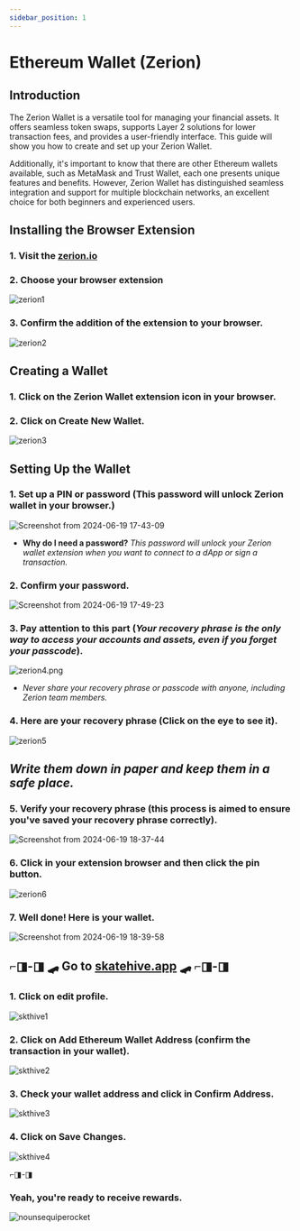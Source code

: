 ```yaml
---
sidebar_position: 1
---
```


 
# Ethereum Wallet (Zerion)

## Introduction
The Zerion Wallet is a versatile tool for managing your financial assets. It offers seamless token swaps, supports Layer 2 solutions for lower transaction fees, and provides a user-friendly interface. This guide will show you how to create and set up your Zerion Wallet.

Additionally, it's important to know that there are other Ethereum wallets available, such as MetaMask and Trust Wallet, each one presents unique features and benefits. However, Zerion Wallet has distinguished seamless integration and support for multiple blockchain networks, an excellent choice for both beginners and experienced users.


## Installing the Browser Extension
### 1. Visit the [zerion.io](https://zerion.io/download)
### 2. Choose your browser extension
![zerion1](https://hackmd.io/_uploads/BJEu_hgI0.png)

### 3. Confirm the addition of the extension to your browser.
![zerion2](https://hackmd.io/_uploads/B1p1Jpg80.png)


## Creating a Wallet
### 1. Click on the Zerion Wallet extension icon in your browser.
### 2. Click on **Create New Wallet**.
![zerion3](https://hackmd.io/_uploads/HJJ1bpgUR.png)
 

## Setting Up the Wallet
### 1. Set up a PIN or password (**This password will unlock Zerion wallet in your browser**.)
![Screenshot from 2024-06-19 17-43-09](https://hackmd.io/_uploads/Hy8bQplUC.png)
- **Why do I need a password?**
*This password will unlock your Zerion wallet extension when you want to connect to a dApp or sign a transaction.*
### 2. Confirm your password.
![Screenshot from 2024-06-19 17-49-23](https://hackmd.io/_uploads/Sk__Epx8R.png)
### 3. Pay attention to this part (*Your recovery phrase is the only way to access your accounts and assets, even if you forget your passcode*).
![zerion4.png](https://hackmd.io/_uploads/rJc9U6gLC.png)

- *Never share your recovery phrase or passcode with  anyone, including Zerion team members.*
### 4. Here are your recovery phrase (Click on the eye to see it).
![zerion5](https://hackmd.io/_uploads/HJuvhalL0.png)
##  *Write them down in paper and keep them in a safe place.*

### 5. Verify your recovery phrase (this process is aimed to ensure you've saved your recovery phrase correctly).
![Screenshot from 2024-06-19 18-37-44](https://hackmd.io/_uploads/SJHUXReUR.png)

### 6. Click in your extension browser and then click the pin button. 
![zerion6](https://hackmd.io/_uploads/HJ4F4ReUA.png)

### 7. Well done! Here is your wallet.
![Screenshot from 2024-06-19 18-39-58](https://hackmd.io/_uploads/HyBoSAgIA.png)
## ⌐◨-◨ 🛹 Go to [skatehive.app](https://www.skatehive.app/) 🛹 ⌐◨-◨

### 1. Click on edit profile.
![skthive1](https://hackmd.io/_uploads/B1mnon_IR.png)

### 2. Click on Add Ethereum Wallet Address (confirm the transaction in your wallet).
![skthive2](https://hackmd.io/_uploads/HyrJbkK8R.png)

### 3. Check your wallet address and click in Confirm Address.
![skthive3](https://hackmd.io/_uploads/HkBLWJY8R.png)


### 4. Click on Save Changes.
![skthive4](https://hackmd.io/_uploads/rkH1Q1tIA.png)

 ⌐◨-◨
### Yeah, you're ready to receive rewards.
![nounsequiperocket](https://hackmd.io/_uploads/B1kSOkGIC.gif)
















